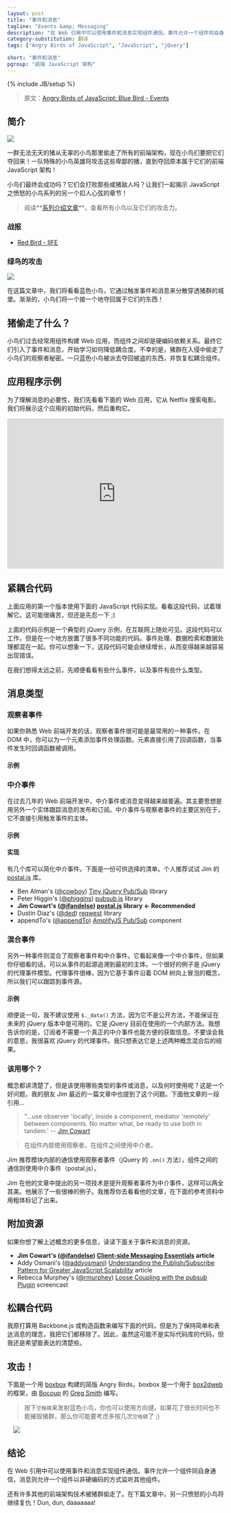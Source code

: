 ```yaml
---
layout: post
title: "事件和消息"
tagline: "Events &amp; Messaging"
description: "在 Web 引用中可以使用事件和消息实现组件通信。事件允许一个组件同自身通信，消息则允许一个组件以非硬编码的方式监听其他组件。"
category-substitution: 翻译
tags: ["Angry Birds of JavaScript", "JavaScript", "jQuery"]

short: "事件和消息"
pgroup: "前端 JavaScript 架构"
---
```

{% include JB/setup %}

> 原文：[Angry Birds of JavaScript: Blue Bird - Events](http://www.elijahmanor.com/2013/03/angry-birds-of-javascript-blue-bird.html)

<!-- ## Introduction -->
## 简介
<!-- Blue Bird - Events & Messaging http://jsfiddle.net/LrFVp/14/ http://jsfiddle.net/LrFVp/20/ -->

![](http://2.bp.blogspot.com/-6ILPSz-pyp0/UVEnzs_iVfI/AAAAAAAAYVE/yXkm3RWutRs/s320/angry-birds-game-for-windows-1.png)

<!-- A diabolical herd of pigs stole all of the front-end architecture from an innocent flock of birds and now they want it back! A team of special agent hero birds will attack those despicable pigs until they recover what is rightfully theirs, front-end JavaScript architecture! -->
一群无法无天的猪从无辜的小鸟那里偷走了所有的前端架构，现在小鸟们要把它们夺回来！一队特殊的小鸟英雄将攻击这些卑鄙的猪，直到夺回原本属于它们的前端 JavaScript 架构！

<!-- Will the birds be successful in the end? Will they defeat their bacon flavored foe? Let's find out together in another nail biting episode of Angry Birds of JavaScript! -->
小鸟们最终会成功吗？它们会打败那些咸猪敌人吗？让我们一起揭示 JavaScript 之愤怒的小鸟系列的另一个扣人心弦的章节！

<!-- > Check out the [series introduction post](http://www.elijahmanor.com/2013/03/angry-birds-of-javascript-series.html) for a list of all the birds and their attack powers. -->
> 阅读**[系列介绍文章](http://www.elijahmanor.com/2013/03/angry-birds-of-javascript-series.html)**，查看所有小鸟以及它们的攻击力。

<!-- ### Previous Attacks -->
### 战报
* [Red Bird - IIFE](http://www.elijahmanor.com/2013/03/angry-birds-of-javascript-red-bird.html)

<!-- ###  Blue Bird Attack -->
### 绿鸟的攻击
[![](http://3.bp.blogspot.com/-sJcdgjfGHVc/UU_R2M3GqgI/AAAAAAAAYSU/eb2T2_qHjxY/s200/blue-bird.png)](http://3.bp.blogspot.com/-sJcdgjfGHVc/UU_R2M3GqgI/AAAAAAAAYSU/eb2T2_qHjxY/s1600/blue-bird.png)

<!-- In this post we will take a look at the Blue Bird who triggers events and messages that scatter to infiltrate the pig's castle. Slowly, one by one, the birds will take back what it theirs to keep! -->
在这篇文章中，我们将看看蓝色小鸟，它通过触发事件和消息来分散穿透猪群的城堡。渐渐的，小鸟们将一个接一个地夺回属于它们的东西！

<!-- ## What Was Stolen by the Pigs? -->
## 猪偷走了什么？
<!-- The birds used to build their web applications with components having hard dependencies on each-other. They eventually started to learn to reduce tight coupling by introducing events and messages. Unfortunately the pigs, during their invasion, stole the birds' observer secrets. -->
<!-- One of the blue birds has been tasked with taking back what has been stolen and restore loose coupling components. -->
小鸟们过去经常用组件构建 Web 应用，而组件之间却是硬编码依赖关系。最终它们引入了事件和消息，开始学习如何降低耦合度。不幸的是，猪群在入侵中偷走了小鸟们的观察者秘密。一只蓝色小鸟被派去夺回被盗的东西，并恢复松耦合组件。

<!-- ## Sample Application -->
## 应用程序示例
<!-- In order to unpack the need for messages we will look at the following web application to search for movies from Netflix. We will uncover how this application was originally coded and then refactor along the way. -->
为了理解消息的必要性，我们先看看下面的 Web 应用，它从 Netflix 搜索电影。我们将展示这个应用的初始代码，然后重构它。

  <iframe allowfullscreen="allowfullscreen" frameborder="0" height="350" src="http://jsfiddle.net/LrFVp/14/embedded/result" width="100%">
  </iframe>

<!-- ## Tightly Coupled Code -->
## 紧耦合代码
<!-- The first version of the above application was coded using the following JavaScript code. Take a look at the code and let it start to sink in for a little bit. It may be painful, but please bar with me for a moment ;) -->
上面应用的第一个版本使用下面的 JavaScript 代码实现。看看这段代码，试着理解它。这可能很痛苦，但还是先忍一下 ;)

  <script src="https://gist.github.com/elijahmanor/5235011.js?file=tightly-coupled.js">
  </script>

<!-- The above code sample is a typical jQuery example that you can find across the internet. The snippet works, but there is a lot of different things happening all in the same place. You can find event handling, data retrieval, and data manipulation all mixed together. You can imagine that over time this code might continue to grow and grow and become more and more prone for errors. -->
上面的代码示例是一个典型的 jQuery 示例，在互联网上随处可见。这段代码可以工作，但是在一个地方放置了很多不同功能的代码。事件处理、数据检索和数据处理都混在一起。你可以想象一下，这段代码可能会继续增长，从而变得越来越容易出现错误。

<!-- Before we get too far, let's take a side trip and look at what messages are and what types exist. -->
在我们想得太远之前，先顺便看看有些什么事件，以及事件有些什么类型。

<!-- ## Types of Messages -->
## 消息类型
<!-- ### Observer Events -->
### 观察者事件
<!-- An observer event is probably one that you are most used to if you are familiar with front-end web development. In relation to the DOM you can think of this as adding event handlers to an element. The element has a direct reference to the callbacks that will be invoked when the event type occurs. -->
如果你熟悉 Web 前端开发的话，观察者事件很可能是最常用的一种事件。在 DOM 中，你可以为一个元素添加事件处理函数。元素直接引用了回调函数，当事件发生时回调函数被调用。

<!-- #### Example -->
#### 示例
  <script src="https://gist.github.com/elijahmanor/5235011.js?file=observer-events.js">
  </script>

<!-- ### Mediated Events -->
### 中介事件
<!-- A mediated event or message has become more common the last several years in front-end web development. The main idea here is that there is another entity that keeps track of publishing and subscribing of messages. The main difference between this and Observer events is that Mediated events aren't tied directly to the subject that invoked it. -->
在过去几年的 Web 前端开发中，中介事件或消息变得越来越普遍。其主要思想是用另外一个实体跟踪消息的发布和订阅。中介事件与观察者事件的主要区别在于，它不直接引用触发事件的主体。

<!-- #### Example -->
#### 示例
  <script src="https://gist.github.com/elijahmanor/5235011.js?file=mediated-events.js">
  </script>

<!-- #### Implementations -->
#### 实现
<!-- There are several libraries out there that facilitate mediated events. The following is a list of various libraries that you may want to choose from. My recommendation is that you look at Jim's [postal.js] library. -->
有几个库可以简化中介事件。下面是一份可供选择的清单。个人推荐试试 Jim 的 [postal.js] 库。

[postal.js]: https://github.com/postaljs/postal.js

* Ben Alman's ([@cowboy](http://twitter.com/cowboy)) [Tiny jQuery Pub/Sub](https://github.com/cowboy/jquery-tiny-pubsub) library
* Peter Higgin's ([@phiggins](http://twitter.com/phiggins)) [pubsub.js](https://github.com/phiggins42/bloody-jquery-plugins/blob/master/pubsub.js) library
* **Jim Cowart's ([@ifandelse](http://twitter.com/ifandelse)) [postal.js](https://github.com/postaljs/postal.js) library &#8592; Recommended**
* Dustin Diaz's ([@ded](http://twitter.com/ded)) [reqwest](https://github.com/ded/reqwest) library
* appendTo's ([@appendTo](http://twitter.com/appendTo)) [AmplifyJS Pub/Sub](http://amplify.js/) component

<!-- ### Hybrid Events -->
### 混合事件
<!-- There is another type of event that is sort of a hybrid between observer and mediated. This type looks like a mediated event, but if you look hard enough there you could actually trace the origin of the event back to the original subject. A good example of this is jQuery's delegated event model. Delegated events are great, but it is based on the concept of events bubbling up the DOM and therefore we can trace where it came from.  -->
另外一种事件则混合了观察者事件和中介事件。它看起来像一个中介事件，但如果你仔细看的话，可以从事件的起源追溯到最初的主体。一个很好的例子是 jQuery 的代理事件模型。代理事件很棒，因为它基于事件沿着 DOM 树向上冒泡的概念，所以我们可以跟踪到事件源。

<!-- #### Example -->
#### 示例
  <script src="https://gist.github.com/elijahmanor/5235011.js?file=hybrid-events.js">
  </script>

<!-- By the way, I don't recommend using the `$._data()` method as it is undocumented and therefore not guaranteed that it will be available in future versions of jQuery. It is an internal helper method that jQuery currently uses under the covers. However, I did want to show you that there is a way to poke around and get at information that the subscriber shouldn't have in a real "mediated event", which is why I'm calling it a hybrid event. Don't get me wrong, I love jQuery's delegated events. I just wanted to show how it is a hybrid of the two above concepts. -->
顺便说一句，我不建议使用 `$._data()` 方法，因为它不是公开方法，不能保证在未来的 jQuery 版本中是可用的。它是 jQuery 目前在使用的一个内部方法。我想告诉你的是，订阅者不需要一个真正的中介事件也能方便的获取信息。不要误会我的意思，我很喜欢 jQuery 的代理事件。我只想表达它是上述两种概念混合后的结果。

<!-- ### Which One Should Be Used? -->
### 该用哪个？
<!-- That information is all fine and good, but what type of event/message should you be using and when? That is a great question and one that my friend Jim addressed in a recent post that he wrote. The following is a quote from his article... -->
概念都讲清楚了，但是该使用哪些类型的事件或消息，以及何时使用呢？这是一个好问题，我的朋友 Jim 最近的一篇文章中也提到了这个问题。下面他文章的一段引用...

> "...use observer 'locally', inside a component, mediator 'remotely' between components. No matter what, be ready to use both in tandem.' -- [Jim Cowart](http://freshbrewedcode.com/jimcowart/2013/02/07/client-side-messaging-essentials/)

> 在组件内部使用观察者，在组件之间使用中介者。

<!-- Jim recommends using observer events (jQuery's `.on()` method) when communicating within a module and to use mediated events (postal.js) when communicating between modules. -->
Jim 推荐模块内部的通信使用观察者事件（jQuery 的 `.on()` 方法），组件之间的通信则使用中介事件（postal.js）。

<!-- Another technique that Jim brings up in his article is to promote observer events into mediated events, which gives you the both of both worlds. He has some nice examples showing how that could look. I encourage you to take a look at his article referenced below in bold. -->
Jim 在他的文章中提出的另一项技术是提升观察者事件为中介事件，这样可以两全其美。他展示了一些很棒的例子。我推荐你去看看他的文章，在下面的参考资料中用粗体标记了出来。

<!-- ## Additional Resources -->
## 附加资源
<!-- If you are interesting in more information about the above concepts you may consider looking through some of the following resources about events and messaging.  -->
如果你想了解上述概念的更多信息，读读下面关于事件和消息的资源。

* **Jim Cowart's ([@ifandelse](http://twitter.com/ifandelse)) [Client-side Messaging Essentials](http://freshbrewedcode.com/jimcowart/2013/02/07/client-side-messaging-essentials/) article**
* Addy Osmani's ([@addyosmani](http://twitter.com/addyosmani)) [Understanding the Publish/Subscribe Pattern for Greater JavaScript Scalability](http://msdn.microsoft.com/en-us/magazine/hh201955.aspx) article
* Rebecca Murphey's ([@rmurphey](http://twitter.com/rmurphey)) [Loose Coupling with the pubsub Plugin](http://net.tutsplus.com/tutorials/javascript-ajax/loose-coupling-with-the-pubsub-plugin/) screencast

<!-- ## Loosely Coupled Code -->
## 松耦合代码
<!-- I was tempted to write the following code using Backbone.js or create constructor functions, but in order to keep it simple and convey the idea of messaging I tried to remove all of that. So, this probably isn't what you'd have in your code-base, but hopefully it gets the point across.  -->
我原打算用 Backbone.js 或构造函数来编写下面的代码，但是为了保持简单和表达消息的理念，我把它们都移除了。因此，虽然这可能不是实际代码库的代码，但我还是希望能表达的清楚些。

  <script src="https://gist.github.com/elijahmanor/5235011.js?file=loosely-coupled.js">
  </script>

<!-- ## Attack! -->
## 攻击！

下面是一个用 [boxbox] 构建的简版 Angry Birds，boxbox 是一个用于 [box2dweb] 的框架，由 [Bocoup] 的 [Greg Smith] 编写。

[boxbox]: http://incompl.github.com/boxbox/
[box2dweb]: https://code.google.com/p/box2dweb/
[Bocoup]: http://bocoup.com
[Greg Smith]: http://twitter.com/_gsmith

<!-- > Press the `space bar` to launch the Red Bird and you can also use the arrow keys. If it takes you too long to destroy the pigs you might want to consider pressing the `space bar` several times ;) -->
> 按下`空格键`来发射蓝色小鸟，你也可以使用方向键。如果花了很长时间也不能摧毁猪群，那么你可能要考虑多按几次`空格键`了 ;)

<a href="http://jsfiddle.net/Gue8x/show" imageanchor="1" style="margin-left: 1em; margin-right: 1em;" target="_blank">
  <img border="0" src="http://4.bp.blogspot.com/-PRXEAO-ZYuM/UVPOS_7QrnI/AAAAAAAAYoQ/VntWqZzDWeI/s1600/Screenshot+on+3.27.2013+at+11.56.39+PM.png" />
</a>

<!-- ## Conclusion -->
## 结论
<!-- Using events and messages across your web application can help with communication. Events allow a component to communicate with itself and messages can enable other components to listen in without having a hard dependency. -->
在 Web 引用中可以使用事件和消息实现组件通信。事件允许一个组件同自身通信，消息则允许一个组件以非硬编码的方式监听其他组件。

<!-- There are many other front-end architecture techniques that have been stolen by the pigs. Tune in next time as the next Angry Bird takes its revenge! Dun, dun, daaaaaaa! -->
还有许多其他的前端架构技术被猪群偷走了。在下篇文章中，另一只愤怒的小鸟将继续复仇！Dun, dun, daaaaaaa!



